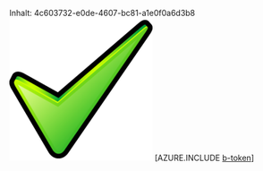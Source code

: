 Inhalt: 4c603732-e0de-4607-bc81-a1e0f0a6d3b8![Bild](5d2d4a6d-d398-4d48-8868-7755a237298c.png)
[AZURE.INCLUDE [b-token](31d82565-517f-4fc5-b5c7-0f3178301fd6.md)]
